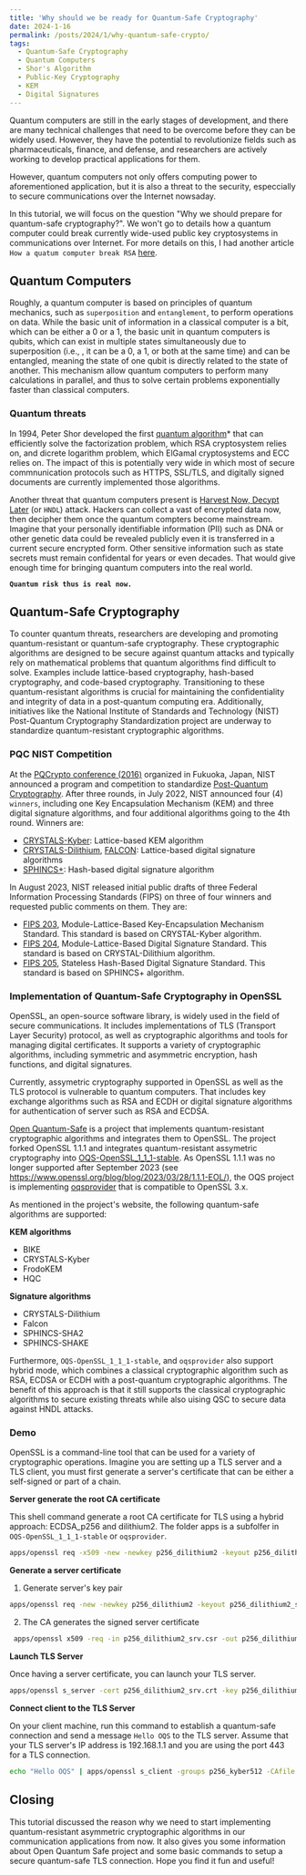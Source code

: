 ```yaml
---
title: 'Why should we be ready for Quantum-Safe Cryptography'
date: 2024-1-16
permalink: /posts/2024/1/why-quantum-safe-crypto/
tags:
  - Quantum-Safe Cryptography
  - Quantum Computers 
  - Shor's Algorithm
  - Public-Key Cryptography
  - KEM
  - Digital Signatures
---
```


Quantum computers are still in the early stages of development, and there are many technical challenges that need to be overcome before they can be widely used. However, they have the potential to revolutionize fields such as pharmaceuticals, finance, and defense, and researchers are actively working to develop practical applications for them.

However, quantum computers not only offers computing power to aforementioned application, but it is also a threat to the security, especcially to secure communications over the Internet nowsaday. 

In this tutorial, we will focus on the question "Why we should prepare for quantum-safe cryptography?". We won't go to details how a quantum computer could break currently wide-used public key cryptosystems in communications over Internet. For more details on this, I had another article `How a quatum computer break RSA` [here](https://dple.github.io/posts/2024/1/how-quantum-computer-break-rsa/). 

## Quantum Computers

Roughly, a quantum computer is based on principles of quantum mechanics, such as `superposition` and `entanglement`, to perform operations on data. While the basic unit of information in a classical computer is a bit, which can be either a $0$ or a $1$, the basic unit in quantum computers is qubits, which can exist in multiple states simultaneously due to superposition (i.e., , it can be a $0$, a $1$, or both at the same time) and can be entangled, meaning the state of one qubit is directly related to the state of another. This mechanism allow quantum computers to perform many calculations in parallel, and thus to solve certain problems exponentially faster than classical computers.

### Quantum threats
In 1994, Peter Shor developed the first [quantum algorithm](https://ieeexplore.ieee.org/document/365700)* that can efficiently solve the factorization problem, which RSA cryptosystem relies on, and dicrete logarithm problem, which ElGamal cryptosystems and ECC relies on. 
The impact of this is potentially very wide in which most of secure commnunication protocols such as HTTPS, SSL/TLS, and digitally signed documents are currently implemented those algorithms. 

Another threat that quantum computers present is [Harvest Now, Decypt Later](https://en.wikipedia.org/wiki/Harvest_now,_decrypt_later) (or `HNDL`) attack. Hackers can collect a vast of encrypted data now, then decipher them once the quantum compters become mainstream. Imagine that your personally identifiable information (PII) such as DNA or other genetic data could be revealed publicly even it is transferred in a current secure encrypted form. Other sensitive information such as state secrets must remain confidental for years or even decades. That would give enough time for bringing quantum computers into the real world. 

**`Quantum risk thus is real now.`**


## Quantum-Safe Cryptography
To counter quantum threats, researchers are developing and promoting quantum-resistant or quantum-safe cryptography. These cryptographic algorithms are designed to be secure against quantum attacks and typically rely on mathematical problems that quantum algorithms find difficult to solve. Examples include lattice-based cryptography, hash-based cryptography, and code-based cryptography. Transitioning to these quantum-resistant algorithms is crucial for maintaining the confidentiality and integrity of data in a post-quantum computing era. Additionally, initiatives like the National Institute of Standards and Technology (NIST) Post-Quantum Cryptography Standardization project are underway to standardize quantum-resistant cryptographic algorithms.





### PQC NIST Competition
At the [PQCrypto conference (2016)](https://pqcrypto2016.jp/) organized in Fukuoka, Japan, NIST announced a program and competition to standardize [Post-Quantum Cryptography](https://csrc.nist.gov/projects/post-quantum-cryptography). After three rounds, in July 2022, NIST announced four (4) `winners`, including one Key Encapsulation Mechanism (KEM) and three digital signature algorithms, and four additional algorithms going to the 4th round. Winners are:
- [CRYSTALS-Kyber](https://pq-crystals.org/kyber/): Lattice-based KEM algorithm
- [CRYSTALS-Dilithium](https://pq-crystals.org/dilithium/), [FALCON](https://falcon-sign.info/): Lattice-based digital signature algorithms
- [SPHINCS+](https://sphincs.org/): Hash-based digital signature algorithm

In August 2023, NIST released initial public drafts of three Federal Information Processing Standards (FIPS) on three of four winners and requested public comments on them. They are: 

- [FIPS 203](https://csrc.nist.gov/pubs/fips/203/ipd), Module-Lattice-Based Key-Encapsulation Mechanism Standard. This standard is based on CRYSTAL-Kyber algorithm.
- [FIPS 204](https://csrc.nist.gov/pubs/fips/204/ipd), Module-Lattice-Based Digital Signature Standard. This standard is based on CRYSTAL-Dilithium algorithm.
- [FIPS 205](https://csrc.nist.gov/pubs/fips/205/ipd), Stateless Hash-Based Digital Signature Standard. This standard is based on SPHINCS+ algorithm.


### Implementation of Quantum-Safe Cryptography in OpenSSL
OpenSSL, an open-source software library, is widely used in the field of secure communications. It includes implementations of TLS (Transport Layer Security) protocol, as well as cryptographic algorithms and tools for managing digital certificates. It supports a variety of cryptographic algorithms, including symmetric and asymmetric encryption, hash functions, and digital signatures. 

Currently, assymetric cryptography supported in OpenSSL as well as the TLS protocol is vulnerable to quantum computers. That includes key exchange algorithms such as RSA and ECDH or digital signature algorithms for authentication of server such as RSA and ECDSA. 

[Open Quantum-Safe](https://openquantumsafe.org/) is a project that implements quantum-resistant cryptographic algorithms and integrates them to OpenSSL. The project forked OpenSSL 1.1.1 and integrates quantum-resistant assymetric cryptography into [OQS-OpenSSL_1_1_1-stable](https://github.com/open-quantum-safe/openssl). As OpenSSL 1.1.1 was no longer supported after September 2023 (see https://www.openssl.org/blog/blog/2023/03/28/1.1.1-EOL/), the OQS project is implementing [oqsprovider](https://github.com/open-quantum-safe/oqs-provider/) that is compatible to OpenSSL 3.x. 

As mentioned in the project's website, the following quantum-safe algorithms are supported:

**KEM algorithms**
- BIKE
- CRYSTALS-Kyber
- FrodoKEM
- HQC

**Signature algorithms**
- CRYSTALS-Dilithium
- Falcon
- SPHINCS-SHA2
- SPHINCS-SHAKE

Furthermore, `OQS-OpenSSL_1_1_1-stable`, and `oqsprovider` also support hybrid mode, which combines a classical cryptographic algorithm such as RSA, ECDSA or ECDH with a post-quantum cryptographic algorithms. The benefit of this approach is that it still supports the classical cryptographic algorithms to secure existing threats while also uising QSC to secure data against HNDL attacks. 

### Demo
OpenSSL is a command-line tool that can be used for a variety of cryptographic operations. Imagine you are setting up a TLS server and a TLS client, you must first generate a server's certificate that can be either a self-signed or part of a chain.

**Server generate the root CA certificate**

This shell command generate a root CA certificate for TLS using a hybrid approach: ECDSA_p256 and dilithium2. The folder apps is a subfolfer in `OQS-OpenSSL_1_1_1-stable` or `oqsprovider`.

```sh
apps/openssl req -x509 -new -newkey p256_dilithium2 -keyout p256_dilithium2_CA.key -out p256_dilithium2_CA.crt -nodes -subj "/CN=oqstest CA" -days 365 -config apps/openssl.cnf
```

**Generate a server certificate**

1. Generate server's key pair
```sh
apps/openssl req -new -newkey p256_dilithium2 -keyout p256_dilithium2_srv.key -out p256_dilithium2_srv.csr -nodes -subj "/CN=oqstest server" -config apps/openssl.cnf
```
2. The CA generates the signed server certificate
```sh
 apps/openssl x509 -req -in p256_dilithium2_srv.csr -out p256_dilithium2_srv.crt -CA <SIG>_CA.crt -CAkey p256_dilithium2_CA.key -CAcreateserial -days 365
```

**Launch TLS Server**

Once having a server certificate, you can launch your TLS server.

```sh
apps/openssl s_server -cert p256_dilithium2_srv.crt -key p256_dilithium2_srv.key -quiet -tls1_3
```

**Connect client to the TLS Server**

On your client machine, run this command to establish a quantum-safe connection and send a message `Hello OQS` to the TLS server. Assume that your TLS server's IP address is 192.168.1.1 and you are using the port 443 for a TLS connection. 

```sh
echo "Hello OQS" | apps/openssl s_client -groups p256_kyber512 -CAfile p256_dilithium2_CA.crt -connect 192.168.1.1:443
```



## Closing
This tutorial discussed the reason why we need to start implementing quantum-resistant asymmetric cryptographic algorithms in our communication applications from now. It also gives you some information about Open Quantum Safe project and some basic commands to setup a secure quantum-safe TLS connection. Hope you find it fun and useful!